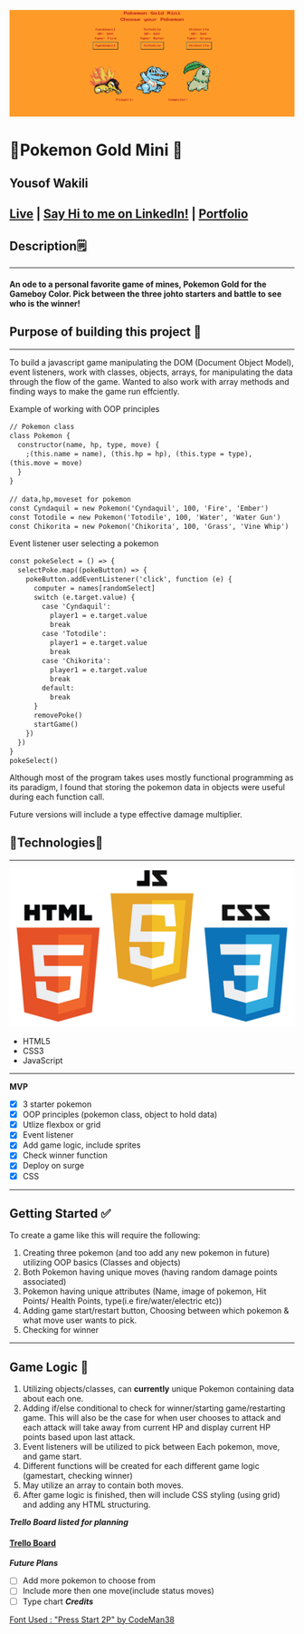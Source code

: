 ![Pokemon-Gold-Mini picture](./images/screenshot.png)

# 🌟Pokemon Gold Mini 🌟

## Yousof Wakili

## [**Live**](http://pokemongoldmini.surge.sh/) **|** [**Say Hi to me on LinkedIn!**](https://www.linkedin.com/in/youseffect/) **|** [**Portfolio**](https://youseffect.com/)

## Description🗒

---

#### An ode to a personal favorite game of mines, Pokemon Gold for the Gameboy Color. Pick between the three johto starters and battle to see who is the winner!

## Purpose of building this project 🤔

---

To build a javascript game manipulating the DOM (Document Object Model), event listeners, work with classes, objects, arrays, for manipulating the data through the flow of the game. Wanted to also work with array methods and finding ways to make the game run effciently.

Example of working with OOP principles

```
// Pokemon class
class Pokemon {
  constructor(name, hp, type, move) {
    ;(this.name = name), (this.hp = hp), (this.type = type), (this.move = move)
  }
}

// data,hp,moveset for pokemon
const Cyndaquil = new Pokemon('Cyndaquil', 100, 'Fire', 'Ember')
const Totodile = new Pokemon('Totodile', 100, 'Water', 'Water Gun')
const Chikorita = new Pokemon('Chikorita', 100, 'Grass', 'Vine Whip')
```

Event listener user selecting a pokemon

```
const pokeSelect = () => {
  selectPoke.map((pokeButton) => {
    pokeButton.addEventListener('click', function (e) {
      computer = names[randomSelect]
      switch (e.target.value) {
        case 'Cyndaquil':
          player1 = e.target.value
          break
        case 'Totodile':
          player1 = e.target.value
          break
        case 'Chikorita':
          player1 = e.target.value
          break
        default:
          break
      }
      removePoke()
      startGame()
    })
  })
}
pokeSelect()
```

Although most of the program takes uses mostly functional programming as its paradigm, I found that storing the pokemon data in objects were useful during each function call.

Future versions will include a type effective damage multiplier.

## 🌟Technologies🌟

---

![Page 1](./images/html.jpeg)

- HTML5
- CSS3
- JavaScript

---

**MVP**

- [x] 3 starter pokemon
- [x] OOP principles (pokemon class, object to hold data)
- [x] Utlize flexbox or grid
- [x] Event listener
- [x] Add game logic, include sprites
- [x] Check winner function
- [x] Deploy on surge
- [x] CSS

---

## **Getting Started** ✅

To create a game like this will require the following:

1. Creating three pokemon (and too add any new pokemon in future) utilizing OOP basics (Classes and objects)
2. Both Pokemon having unique moves (having random damage points associated)
3. Pokemon having unique attributes (Name, image of pokemon, Hit Points/ Health Points, type(i.e fire/water/electric etc))
4. Adding game start/restart button, Choosing between which pokemon & what move user wants to pick.
5. Checking for winner

---

## **Game Logic** 🤔

1. Utilizing objects/classes, can **currently** unique Pokemon containing data about each one.
2. Adding if/else conditional to check for winner/starting game/restarting game. This will also be the case for when user chooses to attack and each attack will take away from current HP and display current HP points based upon last attack.
3. Event listeners will be utilized to pick between Each pokemon, move, and game start.
4. Different functions will be created for each different game logic (gamestart, checking winner)
5. May utilize an array to contain both moves.
6. After game logic is finished, then will include CSS styling (using grid) and adding any HTML structuring.

**_Trello Board listed for planning_**

#### [Trello Board](https://trello.com/b/7Ojd8AR1/pokemon-mini)

**_Future Plans_**

- [ ] Add more pokemon to choose from
- [ ] Include more then one move(include status moves)
- [ ] Type chart
      **_Credits_**

[Font Used : "Press Start 2P" by CodeMan38](https://fonts.google.com/specimen/Press+Start+2P)
